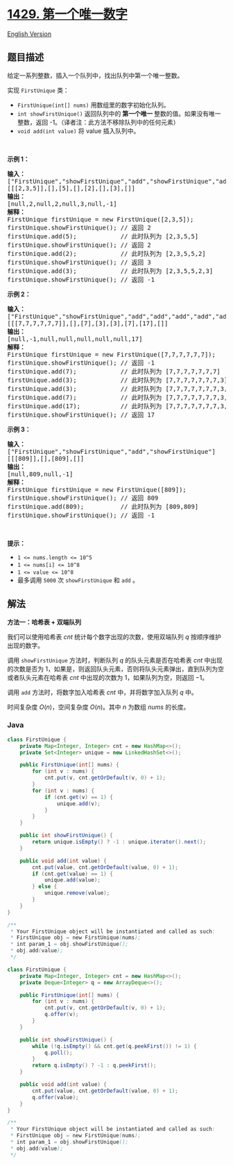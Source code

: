 # [1429. 第一个唯一数字](https://leetcode.cn/problems/first-unique-number)

[English Version](/solution/1400-1499/1429.First%20Unique%20Number/README_EN.md)

## 题目描述

<p>给定一系列整数，插入一个队列中，找出队列中第一个唯一整数。</p>

<p>实现 <code>FirstUnique</code> 类：</p>

<ul>
	<li><code>FirstUnique(int[] nums)</code> 用数组里的数字初始化队列。</li>
	<li><code>int showFirstUnique()</code> 返回队列中的<strong> 第一个唯一 </strong>整数的值。如果没有唯一整数，返回 -1。（译者注：此方法不移除队列中的任何元素）</li>
	<li><code>void add(int value)</code> 将 value 插入队列中。</li>
</ul>

<p> </p>

<p><strong>示例 1：</strong></p>

<pre>
<strong>输入：</strong>
["FirstUnique","showFirstUnique","add","showFirstUnique","add","showFirstUnique","add","showFirstUnique"]
[[[2,3,5]],[],[5],[],[2],[],[3],[]]
<strong>输出：</strong>
[null,2,null,2,null,3,null,-1]
<strong>解释：</strong>
FirstUnique firstUnique = new FirstUnique([2,3,5]);
firstUnique.showFirstUnique(); // 返回 2
firstUnique.add(5);            // 此时队列为 [2,3,5,5]
firstUnique.showFirstUnique(); // 返回 2
firstUnique.add(2);            // 此时队列为 [2,3,5,5,2]
firstUnique.showFirstUnique(); // 返回 3
firstUnique.add(3);            // 此时队列为 [2,3,5,5,2,3]
firstUnique.showFirstUnique(); // 返回 -1
</pre>

<p><strong>示例 2：</strong></p>

<pre>
<strong>输入：</strong>
["FirstUnique","showFirstUnique","add","add","add","add","add","showFirstUnique"]
[[[7,7,7,7,7,7]],[],[7],[3],[3],[7],[17],[]]
<strong>输出：</strong>
[null,-1,null,null,null,null,null,17]
<strong>解释：</strong>
FirstUnique firstUnique = new FirstUnique([7,7,7,7,7,7]);
firstUnique.showFirstUnique(); // 返回 -1
firstUnique.add(7);            // 此时队列为 [7,7,7,7,7,7,7]
firstUnique.add(3);            // 此时队列为 [7,7,7,7,7,7,7,3]
firstUnique.add(3);            // 此时队列为 [7,7,7,7,7,7,7,3,3]
firstUnique.add(7);            // 此时队列为 [7,7,7,7,7,7,7,3,3,7]
firstUnique.add(17);           // 此时队列为 [7,7,7,7,7,7,7,3,3,7,17]
firstUnique.showFirstUnique(); // 返回 17
</pre>

<p><strong>示例 3：</strong></p>

<pre>
<strong>输入：</strong>
["FirstUnique","showFirstUnique","add","showFirstUnique"]
[[[809]],[],[809],[]]
<strong>输出：</strong>
[null,809,null,-1]
<strong>解释：</strong>
FirstUnique firstUnique = new FirstUnique([809]);
firstUnique.showFirstUnique(); // 返回 809
firstUnique.add(809);          // 此时队列为 [809,809]
firstUnique.showFirstUnique(); // 返回 -1
</pre>

<p> </p>

<p><strong>提示：</strong></p>

<ul>
	<li><code>1 <= nums.length <= 10^5</code></li>
	<li><code>1 <= nums[i] <= 10^8</code></li>
	<li><code>1 <= value <= 10^8</code></li>
	<li>最多调用 <code>5000</code> 次 <code>showFirstUnique</code> 和 <code>add</code> 。</li>
</ul>

## 解法

**方法一：哈希表 + 双端队列**

我们可以使用哈希表 $cnt$ 统计每个数字出现的次数，使用双端队列 $q$ 按顺序维护出现的数字。

调用 `showFirstUnique` 方法时，判断队列 $q$ 的队头元素是否在哈希表 $cnt$ 中出现的次数是否为 $1$，如果是，则返回队头元素，否则将队头元素弹出，直到队列为空或者队头元素在哈希表 $cnt$ 中出现的次数为 $1$，如果队列为空，则返回 $-1$。

调用 `add` 方法时，将数字加入哈希表 $cnt$ 中，并将数字加入队列 $q$ 中。

时间复杂度 $O(n)$，空间复杂度 $O(n)$。其中 $n$ 为数组 $nums$ 的长度。

### **Java**

```java
class FirstUnique {
    private Map<Integer, Integer> cnt = new HashMap<>();
    private Set<Integer> unique = new LinkedHashSet<>();

    public FirstUnique(int[] nums) {
        for (int v : nums) {
            cnt.put(v, cnt.getOrDefault(v, 0) + 1);
        }
        for (int v : nums) {
            if (cnt.get(v) == 1) {
                unique.add(v);
            }
        }
    }

    public int showFirstUnique() {
        return unique.isEmpty() ? -1 : unique.iterator().next();
    }

    public void add(int value) {
        cnt.put(value, cnt.getOrDefault(value, 0) + 1);
        if (cnt.get(value) == 1) {
            unique.add(value);
        } else {
            unique.remove(value);
        }
    }
}

/**
 * Your FirstUnique object will be instantiated and called as such:
 * FirstUnique obj = new FirstUnique(nums);
 * int param_1 = obj.showFirstUnique();
 * obj.add(value);
 */
```

```java
class FirstUnique {
    private Map<Integer, Integer> cnt = new HashMap<>();
    private Deque<Integer> q = new ArrayDeque<>();

    public FirstUnique(int[] nums) {
        for (int v : nums) {
            cnt.put(v, cnt.getOrDefault(v, 0) + 1);
            q.offer(v);
        }
    }

    public int showFirstUnique() {
        while (!q.isEmpty() && cnt.get(q.peekFirst()) != 1) {
            q.poll();
        }
        return q.isEmpty() ? -1 : q.peekFirst();
    }

    public void add(int value) {
        cnt.put(value, cnt.getOrDefault(value, 0) + 1);
        q.offer(value);
    }
}

/**
 * Your FirstUnique object will be instantiated and called as such:
 * FirstUnique obj = new FirstUnique(nums);
 * int param_1 = obj.showFirstUnique();
 * obj.add(value);
 */
```
